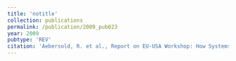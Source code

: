 ```yaml
---
title: 'notitle'
collection: publications
permalink: /publication/2009_pub023
year: 2009
pubtype: 'REV'
citation: 'Aebersold, R. et al., Report on EU-USA Workshop: How Systems Biology Can Advance Cancer Research. 2009. <i>Molecular Oncology</i> <b>3</b>(1): 9-17.'
---
```

